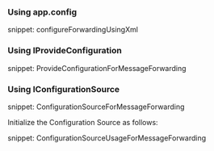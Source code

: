 ### Using app.config

snippet: configureForwardingUsingXml


### Using IProvideConfiguration

snippet: ProvideConfigurationForMessageForwarding


### Using IConfigurationSource

snippet: ConfigurationSourceForMessageForwarding

Initialize the Configuration Source as follows:

snippet: ConfigurationSourceUsageForMessageForwarding
